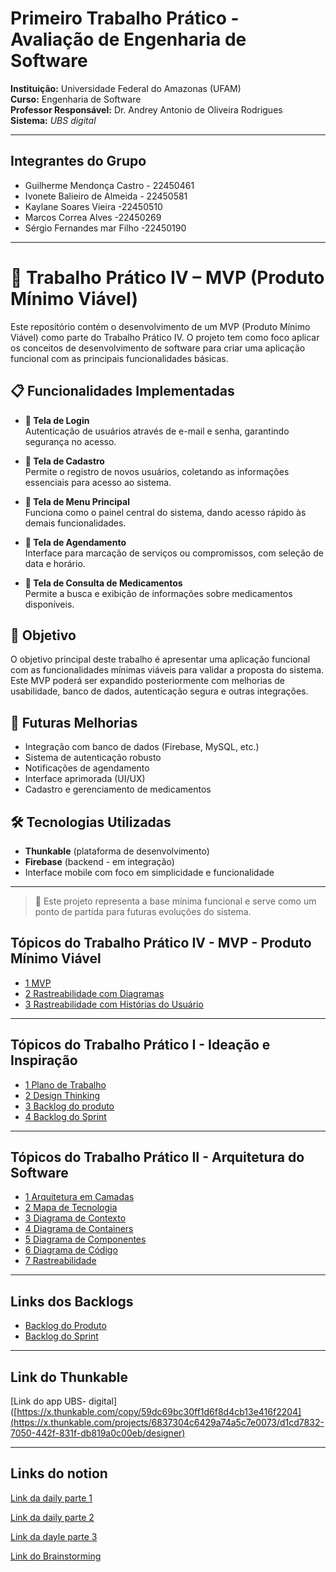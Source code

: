 # Primeiro Trabalho Prático - Avaliação de Engenharia de Software

**Instituição:** Universidade Federal do Amazonas (UFAM)  
**Curso:** Engenharia de Software  
**Professor Responsável:** Dr. Andrey Antonio de Oliveira Rodrigues  
**Sistema:** *UBS digital*

---

## Integrantes do Grupo

- Guilherme Mendonça Castro - 22450461
- Ivonete Balieiro de Almeida - 22450581
- Kaylane Soares Vieira -22450510
- Marcos Correa Alves -22450269
- Sérgio Fernandes mar Filho -22450190
  
---

# 🧪 Trabalho Prático IV – MVP (Produto Mínimo Viável)

Este repositório contém o desenvolvimento de um MVP (Produto Mínimo Viável) como parte do Trabalho Prático IV. O projeto tem como foco aplicar os conceitos de desenvolvimento de software para criar uma aplicação funcional com as principais funcionalidades básicas.

## 📋 Funcionalidades Implementadas

- **🔐 Tela de Login**  
  Autenticação de usuários através de e-mail e senha, garantindo segurança no acesso.

- **📝 Tela de Cadastro**  
  Permite o registro de novos usuários, coletando as informações essenciais para acesso ao sistema.

- **📱 Tela de Menu Principal**  
  Funciona como o painel central do sistema, dando acesso rápido às demais funcionalidades.

- **📆 Tela de Agendamento**  
  Interface para marcação de serviços ou compromissos, com seleção de data e horário.

- **💊 Tela de Consulta de Medicamentos**  
  Permite a busca e exibição de informações sobre medicamentos disponíveis.

## 🎯 Objetivo

O objetivo principal deste trabalho é apresentar uma aplicação funcional com as funcionalidades mínimas viáveis para validar a proposta do sistema. Este MVP poderá ser expandido posteriormente com melhorias de usabilidade, banco de dados, autenticação segura e outras integrações.

## 🚧 Futuras Melhorias

- Integração com banco de dados (Firebase, MySQL, etc.)
- Sistema de autenticação robusto
- Notificações de agendamento
- Interface aprimorada (UI/UX)
- Cadastro e gerenciamento de medicamentos

## 🛠️ Tecnologias Utilizadas

- **Thunkable** (plataforma de desenvolvimento)
- **Firebase** (backend - em integração)
- Interface mobile com foco em simplicidade e funcionalidade

---

> 📌 Este projeto representa a base mínima funcional e serve como um ponto de partida para futuras evoluções do sistema.

## Tópicos do Trabalho Prático IV - MVP - Produto Mínimo Viável

- [1 MVP](https://github.com/Kaylanesoar/ES1/blob/main/MVP%20–%20Produto%20Mínimo%20%20Viável/MVP.md)
- [2 Rastreabilidade com Diagramas](https://github.com/Kaylanesoar/ES1/blob/main/MVP%20–%20Produto%20Mínimo%20%20Viável/Rastreabilidade_com_diagramas.md)
- [3 Rastreabilidade com Histórias do Usuário](https://github.com/Kaylanesoar/ES1/blob/main/MVP%20–%20Produto%20Mínimo%20%20Viável/Rastreabilidade_com_historias_de_usuario.md)


---
## Tópicos do Trabalho Prático I - Ideação e Inspiração

- [1 Plano de Trabalho](https://github.com/Kaylanesoar/ES1/blob/main/trabalho-pratico/1_plano_de_trabalho.md)
- [2 Design Thinking](https://github.com/Kaylanesoar/ES1/blob/main/trabalho-pratico/2_design_thinking.md)
- [3 Backlog do produto](https://github.com/Kaylanesoar/ES1/blob/main/trabalho-pratico/3_backlog-do-produto.md)
- [4 Backlog do Sprint](https://github.com/Kaylanesoar/ES1/blob/main/trabalho-pratico/4_backlog-do-sprint.md)
---
## Tópicos do Trabalho Prático II - Arquitetura do Software

- [1 Arquitetura em Camadas](https://github.com/Kaylanesoar/ES1/blob/main/Arquitetura_do_Software/1_Arquitetura_em_camadas.md)
- [2 Mapa de Tecnologia](https://github.com/Kaylanesoar/ES1/blob/main/Arquitetura_do_Software/2_Mapa_tecnologia.md)
- [3 Diagrama de Contexto](https://github.com/Kaylanesoar/ES1/blob/main/Arquitetura_do_Software/3_Diagrama_de_Contexto.md)
- [4 Diagrama de Containers](https://github.com/Kaylanesoar/ES1/blob/main/Arquitetura_do_Software/4_Diagrama_de_Containers.md)
- [5 Diagrama de Componentes](https://github.com/Kaylanesoar/ES1/blob/main/Arquitetura_do_Software/5_Diagrama_de_Componentes.md)
- [6 Diagrama de Código](https://github.com/Kaylanesoar/ES1/blob/main/Arquitetura_do_Software/6_Diagrama_de_Código.md)
- [7 Rastreabilidade](https://github.com/Kaylanesoar/ES1/blob/main/Arquitetura_do_Software/7_Rastreabilidade.md)
---
## Links dos Backlogs
- [Backlog do Produto](https://github.com/users/Kaylanesoar/projects/4)
- [Backlog do Sprint](https://github.com/users/Kaylanesoar/projects/5)
---

## Link do Thunkable
[Link do app UBS- digital]([https://x.thunkable.com/copy/59dc69bc30ff1d6f8d4cb13e416f2204](https://x.thunkable.com/projects/6837304c6429a74a5c7e0073/d1cd7832-7050-442f-831f-db819a0c00eb/designer)

---
## Links do notion

[Link da daily parte 1](https://www.notion.so/1f0e7ce1a842801da497c3cb7ee1f9bc?v=1f0e7ce1a8428071b56f000c0e71389d&pvs=4)

[Link da daily parte 2](https://www.notion.so/214e7ce1a84280e88e19c37d111fe01a?v=214e7ce1a842806eaae7000c1234dbd5&source=copy_link)

[Link da dayle parte 3](https://www.notion.so/22be7ce1a842800a9075d9f3afe756d1?v=22be7ce1a84280e1800b000c57c1ce7f&source=copy_link)

[Link do Brainstorming](https://www.notion.so/1e7e7ce1a842804db0d7e291e0f5463e?v=1e7e7ce1a842807fafe6000ce07a1aca&pvs=4)
